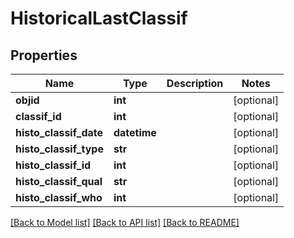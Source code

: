 # HistoricalLastClassif


## Properties
Name | Type | Description | Notes
------------ | ------------- | ------------- | -------------
**objid** | **int** |  | [optional] 
**classif_id** | **int** |  | [optional] 
**histo_classif_date** | **datetime** |  | [optional] 
**histo_classif_type** | **str** |  | [optional] 
**histo_classif_id** | **int** |  | [optional] 
**histo_classif_qual** | **str** |  | [optional] 
**histo_classif_who** | **int** |  | [optional] 

[[Back to Model list]](../README.md#documentation-for-models) [[Back to API list]](../README.md#documentation-for-api-endpoints) [[Back to README]](../README.md)



